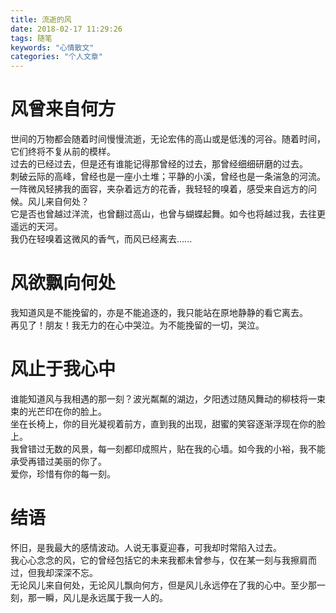 ```yaml
---
title: 流逝的风
date: 2018-02-17 11:29:26
tags: 随笔
keywords: "心情散文"
categories: "个人文章"
---
```

# 风曾来自何方
世间的万物都会随着时间慢慢流逝，无论宏伟的高山或是低浅的河谷。随着时间，它们终将不复从前的模样。  
过去的已经过去，但是还有谁能记得那曾经的过去，那曾经细细研磨的过去。  
刺破云际的高峰，曾经也是一座小土堆；平静的小溪，曾经也是一条湍急的河流。  
一阵微风轻拂我的面容，夹杂着远方的花香，我轻轻的嗅着，感受来自远方的问候。风儿来自何处？  
它是否也曾越过洋流，也曾翻过高山，也曾与蝴蝶起舞。如今也将越过我，去往更遥远的天河。  
我仍在轻嗅着这微风的香气，而风已经离去......  
<!--more-->
# 风欲飘向何处
我知道风是不能挽留的，亦是不能追逐的，我只能站在原地静静的看它离去。  
再见了！朋友！我无力的在心中哭泣。为不能挽留的一切，哭泣。  
# 风止于我心中
谁能知道风与我相遇的那一刻？波光粼粼的湖边，夕阳透过随风舞动的柳枝将一束束的光芒印在你的脸上。  
坐在长椅上，你的目光凝视着前方，直到我的出现，甜蜜的笑容逐渐浮现在你的脸上。  
我曾错过无数的风景，每一刻都印成照片，贴在我的心墙。如今我的小裕，我不能承受再错过美丽的你了。  
爱你，珍惜有你的每一刻。
# 结语
怀旧，是我最大的感情波动。人说无事夏迎春，可我却时常陷入过去。  
我心心念念的风，它的曾经包括它的未来我都未曾参与，仅在某一刻与我擦肩而过，但我却深深不忘。  
无论风儿来自何处，无论风儿飘向何方，但是风儿永远停在了我的心中。至少那一刻，那一瞬，风儿是永远属于我一人的。